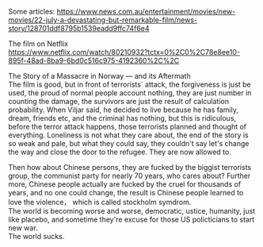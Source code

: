 Some articles:
https://www.news.com.au/entertainment/movies/new-movies/22-july-a-devastating-but-remarkable-film/news-story/128701ddf8795b1539eadd9ffc74f6e4  

The film on Netflix  
https://www.netflix.com/watch/80210932?tctx=0%2C0%2C78e8ee10-895f-48ad-8ba9-6bd0c516c975-4192360%2C%2C  

The Story of a Massacre in Norway — and its Aftermath  
The film is good, but in front of terrorists` attack, the forgiveness is just be used, the proud of normal people account nothing, they are just number in counting the damage, the survivors are just the result of calculation probability. When Viljar said, he decided to live because he has family, dream, friends etc, and the criminal has nothing, but this is ridiculous, before the terror attack happens, those terrorists planned and thought of everything. Loneliness is not what they care about, the end of the story is so weak and pale, but what they could say, they couldn't say let's change the way and close the door to the refugee. They are now allowed to.

Then how about Chinese persons, they are fucked by the biggist terrorists group, the communist party for nearly 70 years, who cares about? Further more, Chinese people actually are fucked by the cruel for thousands of years, and no one could change, the result is Chinese people learned to love the violence， which is called stockholm symdrom.  
The world is becoming worse and worse, democratic, ustice, humanity, just like placebo, and sometime they're excuse for those US policticians to start new war.    
The world sucks.  
